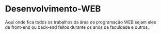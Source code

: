 # Desenvolvimento-WEB

Aqui onde fica todos os trabalhos da área de programação WEB sejam eles de front-end ou back-end feitos durante os anos de faculdade e outros.
